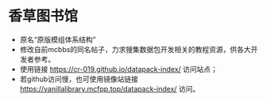 # 香草图书馆

- 原名“原版模组体系结构”
- 修改自前mcbbs的同名帖子，力求搜集数据包开发相关的教程资源，供各大开发者参考。
- 使用链接 https://cr-019.github.io/datapack-index/ 访问站点；
- 若github访问慢，也可使用镜像站链接 https://vanillalibrary.mcfpp.top/datapack-index/ 访问。